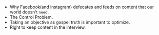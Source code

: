 - Why Facebook(and instagram) defecates and feeds on content that our world doesn't `need`.
- The Control Problem.
- Taking an objective as gospel truth is important to optimize.
- Right to keep content in the interview.

